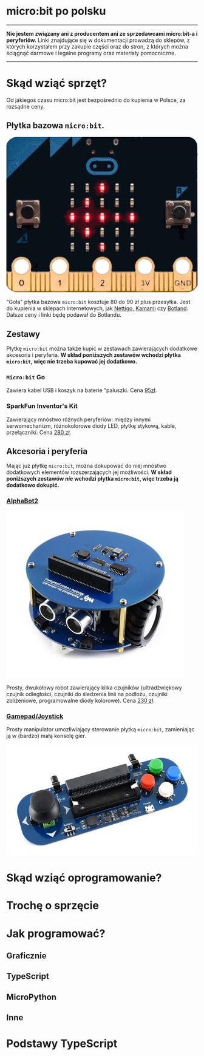 # micro:bit po polsku

----

**Nie jestem związany ani z producentem ani ze sprzedawcami micro:bit-a i peryferiów.**
Linki znajdujące się w dokumentacji prowadzą do sklepów, z których korzystałem przy zakupie
części oraz do stron, z których można ściągnąć darmowe i legalne programy oraz materiały pomocniczne.

----

# Skąd wziąć sprzęt?

Od jakiegoś czasu micro:bit jest bezpośrednio do kupienia w Polsce, za rozsądne ceny.

## Płytka bazowa `micro:bit`.

![AB2](img/MicroBit.png)

"Goła" płytka bazowa `micro:bit` kosztuje 80 do 90 zł plus przesyłka. Jest do kupienia w sklepach internetowych, jak [Nettigo](https://nettigo.pl/products/modul-edukacyjny-bbc-micro-bit), [Kamami](https://kamami.pl/microbit/564492-modul-edukacyjny-microbit-dev-14208.html) czy [Botland](https://botland.com.pl/pl/microbit-zestawy-edukacyjne/8575-microbit-bbc-podstawowy-modul-edukacyjny-cortex-m0-akcelerometr-bluetooth-led-5x5-6405227110480.html). Dalsze ceny i linki będę podawał do Botlandu.

## Zestawy

Płytkę `micro:bit` można także kupić w zestawach zawierających dodatkowe akcesoria i peryferia. **W skład poniższych zestawów wchodzi płytka `micro:bit`, więc nie trzeba kupować jej dodatkowo.**

### `Micro:bit` Go

Zawiera kabel USB i koszyk na baterie "paluszki. Cena [95zł](https://botland.com.pl/pl/microbit-zestawy-edukacyjne/8574-microbit-go-bbc-rozszerzony-modul-edukacyjny-cortex-m0-akcelerometr-bluetooth-led-5x5-akcesoria-640522711055.html).

### SparkFun Inventor's Kit

Zawierający mnóstwo różnych peryferiów: między innymi serwomechanizm, różnokolorowe diody LED, płytkę stykową, kable, przełączniki. Cena [280 zł](https://botland.com.pl/pl/microbit-zestawy-edukacyjne/11130-sparkfun-inventor-s-kit-dla-bbc-microbit-845156008544.html).

## Akcesoria i peryferia

Mając już płytkę `micro:bit`, można dokupować do niej mnóstwo dodatkowych elementów rozszerzających jej możliwości. **W skład poniższych zestawów *nie* wchodzi płytka `micro:bit`, więc trzeba ją dodatkowo dokupić.**

### [AlphaBot2](https://www.waveshare.com/alphabot2-for-micro-bit-acce-pack.htm)

![AB2](img/AlphaBot2.png)

Prosty, dwukołowy robot zawierający kilka czujników (ultradźwiękowy czujnik odległości, czujniki do śledzenia linii na podłożu, czujniki zbliżeniowe, programowalne diody kolorowe). Cena [230 zł](https://botland.com.pl/pl/alphabot/13305-alphabot2-acce-pack-kolowa-platforma-robota-z-czujnikami-i-napedem-dc-dla-microbit.html).

### [Gamepad/Joystick](https://www.waveshare.com/joystick-for-micro-bit.htm)
Prosty manipulator umozłiwiający sterowanie płytką `micro:bit`, zamieniając ją w (bardzo) małą konsolę gier.

![AB2](img/Joystick.png)

# Skąd wziąć oprogramowanie?

# Trochę o sprzęcie

# Jak programować?

## Graficznie

## TypeScript

## MicroPython

## Inne

# Podstawy TypeScript


